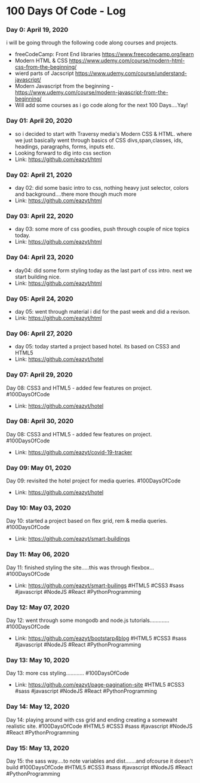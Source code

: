 # 100 Days Of Code - Log

### Day 0: April 19, 2020
i will be going through the following code along courses and projects.
- freeCodeCamp: Front End libraries https://www.freecodecamp.org/learn
- Modern HTML & CSS https://www.udemy.com/course/modern-html-css-from-the-beginning/
- wierd parts of Jacscript https://www.udemy.com/course/understand-javascript/
- Modern Javascript from the beginning - https://www.udemy.com/course/modern-javascript-from-the-beginning/
- Will add some courses as i go code along for the next 100 Days....Yay!

### Day 01: April 20, 2020
- so i decided to start with Traversy media's Modern CSS & HTML. where we just basically went through basics of CSS divs,span,classes, ids, headings, paragraphs, forms, inputs etc.
- Looking forward to dig into css section
- Link: https://github.com/eazyt/html

### Day 02: April 21, 2020
- day 02: did some basic intro to css, nothing heavy just selector, colors and background....there more though much more
- Link: https://github.com/eazyt/html

### Day 03: April 22, 2020
- day 03: some more of css goodies, push through couple of nice topics today. 
- Link: https://github.com/eazyt/html

### Day 04: April 23, 2020
- day04: did some form styling today as the last part of css intro. next we start building nice.
- Link: https://github.com/eazyt/html

### Day 05: April 24, 2020
- day 05: went through material i did for the past week and did a revison.
- Link: https://github.com/eazyt/html

### Day 06: April 27, 2020
- day 05: today started a project based hotel. its based on CSS3 and HTML5
- Link: https://github.com/eazyt/hotel

### Day 07: April 29, 2020
Day 08: CSS3 and HTML5 - added few features on project.  #100DaysOfCode
- Link: https://github.com/eazyt/hotel

### Day 08: April 30, 2020
Day 08: CSS3 and HTML5 - added few features on project.  #100DaysOfCode
- Link: https://github.com/eazyt/covid-19-tracker

### Day 09: May 01, 2020
Day 09: revisited the hotel project for media queries.  #100DaysOfCode
- Link: https://github.com/eazyt/hotel

### Day 10: May 03, 2020
Day 10: started a project based on flex grid, rem & media queries.  #100DaysOfCode
- Link: https://github.com/eazyt/smart-buildings

### Day 11: May 06, 2020
Day 11: finished styling the site.....this was through flexbox...  #100DaysOfCode
- Link: https://github.com/eazyt/smart-builings
#HTML5 #CSS3 #sass #javascript #NodeJS  #React #PythonProgramming

### Day 12: May 07, 2020
Day 12: went through some mongodb and node.js tutorials.............  #100DaysOfCode
- Link: https://github.com/eazyt/bootstarp4blog
#HTML5 #CSS3 #sass #javascript #NodeJS  #React #PythonProgramming

### Day 13: May 10, 2020
Day 13: more css styling............  #100DaysOfCode
- Link: https://github.com/eazyt/page-pagination-site #HTML5 #CSS3 #sass #javascript #NodeJS  #React #PythonProgramming

### Day 14: May 12, 2020
Day 14: playing around with css grid and ending creating a somewaht realistic site.  #100DaysOfCode
#HTML5 #CSS3 #sass #javascript #NodeJS  #React #PythonProgramming

### Day 15: May 13, 2020
Day 15: the sass way....to note variables and dist.......and ofcourse it doesn't build  #100DaysOfCode
#HTML5 #CSS3 #sass #javascript #NodeJS  #React #PythonProgramming